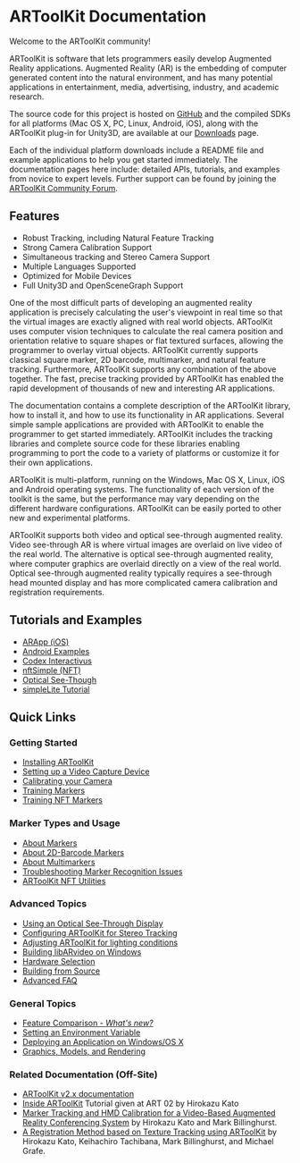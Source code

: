 # ARToolKit Documentation

Welcome to the ARToolKit community!

ARToolKit is software that lets programmers easily develop Augmented Reality applications. Augmented Reality (AR) is the embedding of computer generated content into the natural environment, and has many potential applications in entertainment, media, advertising, industry, and academic research.

The source code for this project is hosted on [GitHub][artk_github] and the compiled SDKs for all platforms (Mac OS X, PC, Linux, Android, iOS), along with the ARToolKit plug-in for Unity3D, are available at our [Downloads][artk_sdk_download] page.

Each of the individual platform downloads include a README file and example applications to help you get started immediately.  The documentation pages here include: detailed APIs, tutorials, and examples from novice to expert levels. Further support can be found by joining the [ARToolKit Community Forum][artk_forums].

## Features

* Robust Tracking, including Natural Feature Tracking
* Strong Camera Calibration Support
* Simultaneous tracking and Stereo Camera Support
* Multiple Languages Supported
* Optimized for Mobile Devices
* Full Unity3D and OpenSceneGraph Support

One of the most difficult parts of developing an augmented reality application is precisely calculating the user's viewpoint in real time so that the virtual images are exactly aligned with real world objects. ARToolKit uses computer vision techniques to calculate the real camera position and orientation relative to square shapes or flat textured surfaces, allowing the programmer to overlay virtual objects. ARToolKit currently supports classical square marker, 2D barcode, multimarker, and natural feature tracking. Furthermore, ARToolKit supports any combination of the above together. The fast, precise tracking provided by ARToolKit has enabled the rapid development of thousands of new and interesting AR applications.

The documentation contains a complete description of the ARToolKit library, how to install it, and how to use its functionality in AR applications. Several simple sample applications are provided with ARToolKit to enable the programmer to get started immediately. ARToolKit includes the tracking libraries and complete source code for these libraries enabling programming to port the code to a variety of platforms or customize it for their own applications.

ARToolKit is multi-platform, running on the Windows, Mac OS X, Linux, iOS and Android operating systems. The functionality of each version of the toolkit is the same, but the performance may vary depending on the different hardware configurations. ARToolKit can be easily ported to other new and experimental platforms.

ARToolKit supports both video and optical see-through augmented reality. Video see-through AR is where virtual images are overlaid on live video of the real world. The alternative is optical see-through augmented reality, where computer graphics are overlaid directly on a view of the real world. Optical see-through augmented reality typically requires a see-through head mounted display and has more complicated camera calibration and registration requirements.

## Tutorials and Examples

* [ARApp (iOS)][example_arapp]
* [Android Examples][android_examples]
* [Codex Interactivus][codex_interactivus]
* [nftSimple (NFT)][example_nftsimple]
* [Optical See-Though][example_optical]
* [simpleLite Tutorial][example_simplelite]

## Quick Links

### Getting Started
* [Installing ARToolKit][about_installing]
* [Setting up a Video Capture Device][config_video_capture]
* [Calibrating your Camera][camera_calibration]
* [Training Markers][marker_training]
* [Training NFT Markers][marker_nft_training]

### Marker Types and Usage
* [About Markers][marker_about]
* [About 2D-Barcode Markers][marker_barcode]
* [About Multimarkers][marker_multi]
* [Troubleshooting Marker Recognition Issues][marker_troubleshooting]
* [ARToolKit NFT Utilities][marker_nft_utilities]

### Advanced Topics
* [Using an Optical See-Through Display][config_optical_see-through]
* [Configuring ARToolKit for Stereo Tracking][config_camera_stereo_tracking]
* [Adjusting ARToolKit for lighting conditions][config_adjusting_exposure]
* [Building libARvideo on Windows][windows_building_libarvideo]
* [Hardware Selection][about_hardware_selection]
* [Building from Source][build_artoolkit]
* [Advanced FAQ][about_faq]

### General Topics
* [Feature Comparison - *What's new?*][about_feature_comparison]
* [Setting an Environment Variable][general_environment_variables]
* [Deploying an Application on Windows/OS X][general_deploy_application]
* [Graphics, Models, and Rendering][about_rendering]

### Related Documentation (Off-Site)
* [ARToolKit v2.x documentation][external_2x_docs]
* [Inside ARToolKit][external_inside_artoolkit] Tutorial given at ART 02 by Hirokazu Kato
* [Marker Tracking and HMD Calibration for a Video-Based Augmented Reality Conferencing System][external_hmd_conferencing] by Hirokazu Kato and Mark Billinghurst.
* [A Registration Method based on Texture Tracking using ARToolKit][external_registration_method] by Hirokazu Kato, Keihachiro Tachibana, Mark Billinghurst, and Michael Grafe.

[about_installing]: 1_Getting_Started:about_installing
[config_video_capture]: 2_Configuration:config_video_capture
[camera_calibration]: 2_Configuration:config_camera_calibration
[marker_training]: 3_Marker_Training:marker_training
[marker_nft_training]: 3_Marker_Training:marker_nft_training
[marker_about]: 3_Marker_Training:marker_about
[marker_barcode]: 3_Marker_Training:marker_barcode
[marker_multi]: 3_Marker_Training:marker_multi
[marker_troubleshooting]: 3_Marker_Training:marker_troubleshooting
[marker_nft_utilities]: 3_Marker_Training:marker_nft_utilities
[config_optical_see-through]: 8_Advanced_Topics:config_optical_see-through
[config_camera_stereo_tracking]: 8_Advanced_Topics:config_camera_stereo_tracking
[config_adjusting_exposure]: 2_Configuration:config_adjusting_exposure
[windows_building_libarvideo]: 8_Advanced_Topics:windows_building_libarvideo
[about_hardware_selection]: 8_Advanced_Topics:about_hardware_selection
[build_artoolkit]: 8_Advanced_Topics:build_artoolkit
[about_faq]: 8_Advanced_Topics:about_faq
[about_feature_comparison]: 1_Getting_Started:about_feature_comparison
[general_environment_variables]: 1_Getting_Started:general_environment_variables
[general_deploy_application]: 1_Getting_Started:general_deploy_application
[about_rendering]: 1_Getting_Started:about_rendering
[android_examples]: 4_Android:android_examples
[example_arapp]: 7_Examples:example_arapp
[codex_interactivus]: 7_Examples:example_codex_interactivus
[example_nftsimple]: 7_Examples:example_nftsimple
[example_optical]: 7_Examples:example_optical
[example_simplelite]: 7_Examples:example_simplelite

[artk_github]: https://github.com/artoolkit
[artk_sdk_download]: http://artoolkit.org/download-artoolkit-sdk
[artk_forums]: http://artoolkit.org/community/forums/
[external_2x_docs]: http://www.hitl.washington.edu/artoolkit/documentation/
[external_inside_artoolkit]: http://www.hitl.washington.edu/artoolkit/Papers/ART02-Tutorial.pdf
[external_hmd_conferencing]: http://www.hitl.washington.edu/artoolkit/Papers/IWAR99.kato.pdf
[external_registration_method]: http://ieeexplore.ieee.org/xpls/abs_all.jsp?arnumber=1320435
